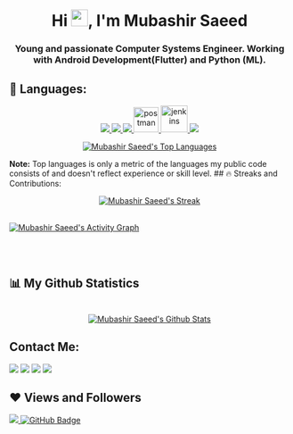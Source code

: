 <h1 align="center">Hi <img src="https://raw.githubusercontent.com/MartinHeinz/MartinHeinz/master/wave.gif" width="30px">, I'm Mubashir Saeed</h1>
<h3 align="center">Young and passionate Computer Systems Engineer. Working with Android Development(Flutter) and Python (ML).</h3>

## 🚀 Languages:

<p align="center"> 
    <a href="https://www.programiz.com/c-programming" target="_blank"> <img src="https://img.icons8.com/color/48/000000/c-programming.png"/> </a> 
    <a href="https://www.programiz.com/cpp-programming" target="_blank"> <img src="https://img.icons8.com/color/48/000000/c-plus-plus-logo.png"/> </a>
    <a href="https://www.python.org" target="_blank"> <img src="https://img.icons8.com/color/48/000000/python.png"/> </a>
    <a href="https://dart.dev/" target="_blank"> <img src="https://img.icons8.com/color/48/000000/dart.png" alt="postman" width="45" height="45"/> </a>     
    <a href="https://docs.flutter.dev/" target="_blank"> <img src="https://img.icons8.com/color/48/000000/flutter.png" alt="jenkins" width="48" height="48"/> </a> 
    <a href="https://firebase.google.com/" target="_blank"> <img src="https://img.icons8.com/color/48/000000/firebase.png"/> </a>    
</p>
<p align="center">
  <a href="https://github.com/Mubashir-Saeed1/github-readme-stats"><img alt="Mubashir Saeed's Top Languages" src="https://github-readme-stats.vercel.app/api/top-langs/?username=Mubashir-Saeed1&langs_count=8&count_private=true&layout=compact&theme=react&hide_border=true&bg_color=0D1117" /></a>
</p>
  <b>Note:</b> Top languages is only a metric of the languages my public code consists of and doesn't reflect experience or skill level.
## 🔥 Streaks and Contributions:

<br/>
<p align="center">
    <a href="https://github-readme-streak-stats.herokuapp.com/?user=Mubashir-Saeed1&theme=black-ice&hide_border=true&stroke=0000&background=060A0CD0">
        <img title="🔥 Get streak stats for your profile at git.io/streak-stats" alt="Mubashir Saeed's Streak" src="https://github-readme-streak-stats.herokuapp.com/?user=Mubashir-Saeed1&theme=black-ice&hide_border=true&stroke=0000&background=060A0CD0"/>
    </a>
    <br/>
<br/>

<a href="https://github.com/Mubashir-Saeed1/github-readme-activity-graph"><img alt="Mubashir Saeed's Activity Graph" src="https://activity-graph.herokuapp.com/graph?username=Mubashir-Saeed1&bg_color=0D1117&color=5BCDEC&line=5BCDEC&point=FFFFFF&hide_border=true" /></a>

<br/>
<br/>
</p>

## 📊 My Github Statistics

<p align="center">
  <br/>
    <a align="center" href="https://github.com/Mubashir-Saeed1/github-readme-stats"><img alt="Mubashir Saeed's Github Stats" src="https://github-readme-stats.vercel.app/api?username=Mubashir-Saeed1&show_icons=true&count_private=true&theme=react&hide_border=true&bg_color=0D1117" /></a>
  <br/>
</p>





## Contact Me:
<p align="left">

<a href = "https://www.linkedin.com/in/mubashir-saeed-742ab9177/"><img src="https://img.icons8.com/fluent/48/000000/linkedin.png"/></a>
<a href = "https://twitter.com/Mubashir_Saeed1"><img src="https://img.icons8.com/fluent/48/000000/twitter.png"/></a>
<a href = "https://www.instagram.com/mubashir_saeed1/"><img src="https://img.icons8.com/fluent/48/000000/instagram-new.png"/></a>
<a href = "https://web.facebook.com/MubashirSaeed0/"><img src="https://img.icons8.com/color/48/000000/facebook-new.png"/></a>

</p>

## ❤ Views and Followers
<a href="https://github.com/Meghna-DAS/github-profile-views-counter">
    <img src="https://komarev.com/ghpvc/?username=Mubashir-Saeed1">
</a>
<a href="https://github.com/Mubashir-Saeed1?tab=followers"><img src="https://img.shields.io/github/followers/Mubashir-Saeed1?label=Followers&style=social" alt="GitHub Badge"></a>
